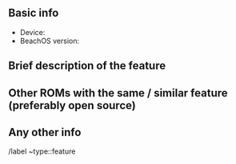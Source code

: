 ## Basic info

* Device:
* BeachOS version:

## Brief description of the feature

## Other ROMs with the same / similar feature (preferably open source)

## Any other info


/label ~type::feature
